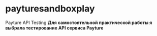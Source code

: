 # payturesandboxplay
Payture API Testing 
<b> Для самостоятельной практической работы я выбрала тестирование API сервиса Payture </b>
